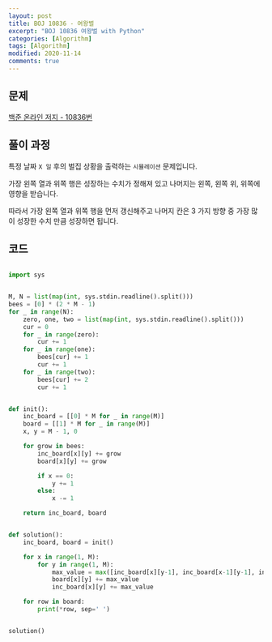 ```yaml
---
layout: post
title: BOJ 10836 - 여왕벌
excerpt: "BOJ 10836 여왕벌 with Python"
categories: [Algorithm]
tags: [Algorithm]
modified: 2020-11-14
comments: true
---
```


## 문제

[백준 온라인 저지 - 10836번](https://www.acmicpc.net/problem/10836)

## 풀이 과정

특정 날짜 `X 일` 후의 벌집 상황을 출력하는 `시뮬레이션` 문제입니다.

가장 왼쪽 열과 위쪽 행은 성장하는 수치가 정해져 있고 나머지는 왼쪽, 왼쪽 위, 위쪽에 영향을 받습니다.

따라서 가장 왼쪽 열과 위쪽 행을 먼저 갱신해주고 나머지 칸은 3 가지 방향 중 가장 많이 성장한 수치 만큼 성장하면 됩니다.

## 코드

```python

import sys


M, N = list(map(int, sys.stdin.readline().split()))
bees = [0] * (2 * M - 1)
for _ in range(N):
    zero, one, two = list(map(int, sys.stdin.readline().split()))
    cur = 0
    for _ in range(zero):
        cur += 1
    for _ in range(one):
        bees[cur] += 1
        cur += 1
    for _ in range(two):
        bees[cur] += 2
        cur += 1


def init():
    inc_board = [[0] * M for _ in range(M)]
    board = [[1] * M for _ in range(M)]
    x, y = M - 1, 0

    for grow in bees:
        inc_board[x][y] += grow
        board[x][y] += grow

        if x == 0:
            y += 1
        else:
            x -= 1

    return inc_board, board


def solution():
    inc_board, board = init()

    for x in range(1, M):
        for y in range(1, M):
            max_value = max([inc_board[x][y-1], inc_board[x-1][y-1], inc_board[x-1][y]])
            board[x][y] += max_value
            inc_board[x][y] += max_value

    for row in board:
        print(*row, sep=' ')


solution()

```
